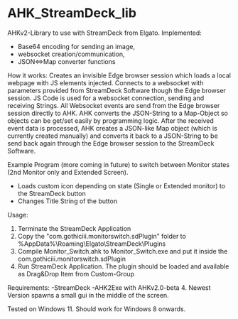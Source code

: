 # AHK_StreamDeck_lib
AHKv2-Library to use with StreamDeck from Elgato.
Implemented: 
- Base64 encoding for sending an image, 
- websocket creation/communication,
- JSON<=>Map converter functions

How it works:
Creates an invisible Edge browser session which loads a local webpage with JS elements injected.
Connects to a websocket with parameters provided from StreamDeck Software though the Edge browser session.
JS Code is used for a websocket connection, sending and receiving Strings.
All Websocket events are send from the Edge browser session directly to AHK.
AHK converts the JSON-String to a Map-Object so objects can be get/set easily by programming logic.
After the received event data is processed, AHK creates a JSON-like Map object (which is currently created manually) and
converts it back to a JSON-String to be send back again through the Edge browser session to the StreamDeck Software.

Example Program (more coming in future) to switch between Monitor states (2nd Monitor only and Extended Screen).
- Loads custom icon depending on state (Single or Extended monitor) to the StreamDeck button
- Changes Title String of the button

Usage: 
1. Terminate the StreamDeck Application
2. Copy the "com.gothiciii.monitorswitch.sdPlugin" folder to %AppData%\Roaming\Elgato\StreamDeck\Plugins
3. Compile Monitor_Switch.ahk to Monitor_Switch.exe and put it inside the com.gothiciii.monitorswitch.sdPlugin
4. Run StreamDeck Application. The plugin should be loaded and available as Drag&Drop Item from Custom-Group


Requirements:
-StreamDeck
-AHK2Exe with AHKv2.0-beta 4. Newest Version spawns a small gui in the middle of the screen.

Tested on Windows 11. Should work for Windows 8 onwards.
